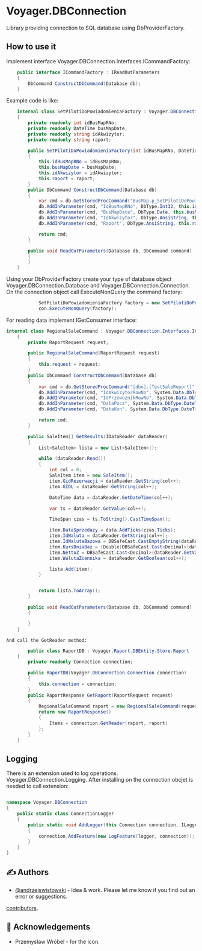 # Voyager.DBConnection
Library providing connection to SQL database using DbProviderFactory.

## How to use it

Implement interface  Voyager.DBConnection.Interfaces.ICommandFactory:

```C#
	public interface ICommandFactory : IReadOutParameters
	{
		DbCommand ConstructDbCommand(Database db);
	}
```

Example code is like:

```C#
	internal class SetPilotiDoPowiadomieniaFactory : Voyager.DBConnection.Interfaces.ICommandFactory
	{
		private readonly int idBusMapRNo;
		private readonly DateTime busMapDate;
		private readonly string idAkwizytor;
		private readonly string raport;

		public SetPilotiDoPowiadomieniaFactory(int idBusMapRNo, DateTime busMapDate, string idAkwizytor, string raport)
		{
			this.idBusMapRNo = idBusMapRNo;
			this.busMapDate = busMapDate;
			this.idAkwizytor = idAkwizytor;
			this.raport = raport;
		}
		public DbCommand ConstructDbCommand(Database db)
		{
			var cmd = db.GetStoredProcCommand("BusMap.p_SetPilotiDoPowiadomienia");
			db.AddInParameter(cmd, "IdBusMapRNo", DbType.Int32, this.idBusMapRNo);
			db.AddInParameter(cmd, "BusMapDate", DbType.Date, this.busMapDate);
			db.AddInParameter(cmd, "IdAkwizytor", DbType.AnsiString, this.idAkwizytor);
			db.AddInParameter(cmd, "Raport", DbType.AnsiString, this.raport);

			return cmd;
		}

		public void ReadOutParameters(Database db, DbCommand command)
		{
		}
	}

```
Using your DbProviderFactory create your type of database object Voyager.DBConnection.Database and Voyager.DBConnection.Connection. On the connection object call ExecuteNonQuery the command factory:

```C#
			SetPilotiDoPowiadomieniaFactory factory = new SetPilotiDoPowiadomieniaFactory(tagItem.IdBusMapRNp, tagItem.BusMapDate, tagItem.IdAkwizytor, tagItem.Raport);
			con.ExecuteNonQuery(factory);
```

For reading data implement IGetConsumer interface:

```C#
internal class RegionalSaleCommand : Voyager.DBConnection.Interfaces.ICommandFactory, IGetConsumer<SaleItem[]>
	{
		private RaportRequest request;

		public RegionalSaleCommand(RaportRequest request)
		{
			this.request = request;
		}
		public DbCommand ConstructDbCommand(Database db)
		{
			var cmd = db.GetStoredProcCommand("[dbo].[TestSaleReport]");
			db.AddInParameter(cmd, "IdAkwizytorRowNo", System.Data.DbType.Int32, request.IdAkwizytorRowNo);
			db.AddInParameter(cmd, "IdPrzewoznikRowNo", System.Data.DbType.Int32, request.IdPrzewoznikRowNo);
			db.AddInParameter(cmd, "DataPocz", System.Data.DbType.DateTime, request.DateFrom);
			db.AddInParameter(cmd, "DataKon", System.Data.DbType.DateTime, request.DateTo);

			return cmd;
		}

		public SaleItem[] GetResults(IDataReader dataReader)
		{
			List<SaleItem> lista = new List<SaleItem>();

			while (dataReader.Read())
			{
				int col = 0;
				SaleItem item = new SaleItem();
				item.GidRezerwacji = dataReader.GetString(col++);
				item.GIDL = dataReader.GetString(col++);

				DateTime data = dataReader.GetDateTime(col++);

				var ts = dataReader.GetValue(col++);

				TimeSpan czas = ts.ToString().CastTimeSpan();

				item.DataSprzedazy = data.AddTicks(czas.Ticks);
				item.IdWaluta = dataReader.GetString(col++);
				item.IdWalutaBazowa = DBSafeCast.CastEmptyString(dataReader.GetValue(col++));
				item.KursDniaBaz = (Double)DBSafeCast.Cast<Decimal>(dataReader.GetValue(col++), 1);
				item.NettoZ = DBSafeCast.Cast<Decimal>(dataReader.GetValue(col++), 0);
				item.WalutaZcennika = dataReader.GetBoolean(col++);

				lista.Add(item);
			}


			return lista.ToArray();
		}

		public void ReadOutParameters(Database db, DbCommand command)
		{

		}
	}
```

	And call the GetReader method:

```C#
		public class RaportDB : Voyager.Raport.DBEntity.Store.Raport
	{
		private readonly Connection connection;

		public RaportDB(Voyager.DBConnection.Connection connection)
		{
			this.connection = connection;
		}
		public RaportResponse GetRaport(RaportRequest request)
		{
			RegionalSaleCommand raport = new RegionalSaleCommand(request);
			return new RaportResponse()
			{
				Items = connection.GetReader(raport, raport)
			};
		}
	}
```
## Logging

There is an extension used to log operations. Voyager.DBConnection.Logging. After installing on the connection obcjet is needed to call extension:

```C#

namespace Voyager.DBConnection
{
	public static class ConnectionLogger
	{
		public static void AddLogger(this Connection connection, ILogger logger)
		{
			connection.AddFeature(new LogFeature(logger, connection));
		}
	}
}

```

## ✍️ Authors 

- [@andrzejswistowski](https://github.com/AndrzejSwistowski) - Idea & work. Please let me know if you find out an error or suggestions.

[contributors](https://github.com/Voyager-Poland).

## 🎉 Acknowledgements 

- Przemysław Wróbel - for the icon.